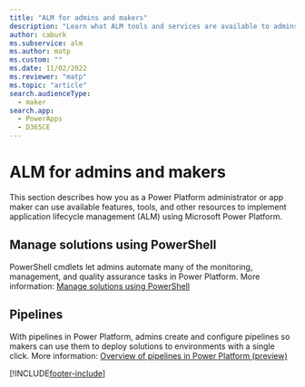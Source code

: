 ```yaml
---
title: "ALM for admins and makers"
description: "Learn what ALM tools and services are available to admins when creating and publishing solutions."
author: caburk
ms.subservice: alm
ms.author: matp
ms.custom: ""
ms.date: 11/02/2022
ms.reviewer: "matp"
ms.topic: "article"
search.audienceType: 
  - maker
search.app: 
  - PowerApps
  - D365CE
---
```


# ALM for admins and makers

This section describes how you as a Power Platform administrator or app maker can use available features, tools, and other resources to implement application lifecycle management (ALM) using Microsoft Power Platform.

## Manage solutions using PowerShell

PowerShell cmdlets let admins automate many of the monitoring, management, and quality assurance tasks in Power Platform. More information: [Manage solutions using PowerShell](powershell-api.md)

## Pipelines

With pipelines in Power Platform, admins create and configure pipelines so makers can use them to deploy solutions to environments with a single click. More information: [Overview of pipelines in Power Platform (preview)](pipelines.md)

[!INCLUDE[footer-include](../includes/footer-banner.md)]
